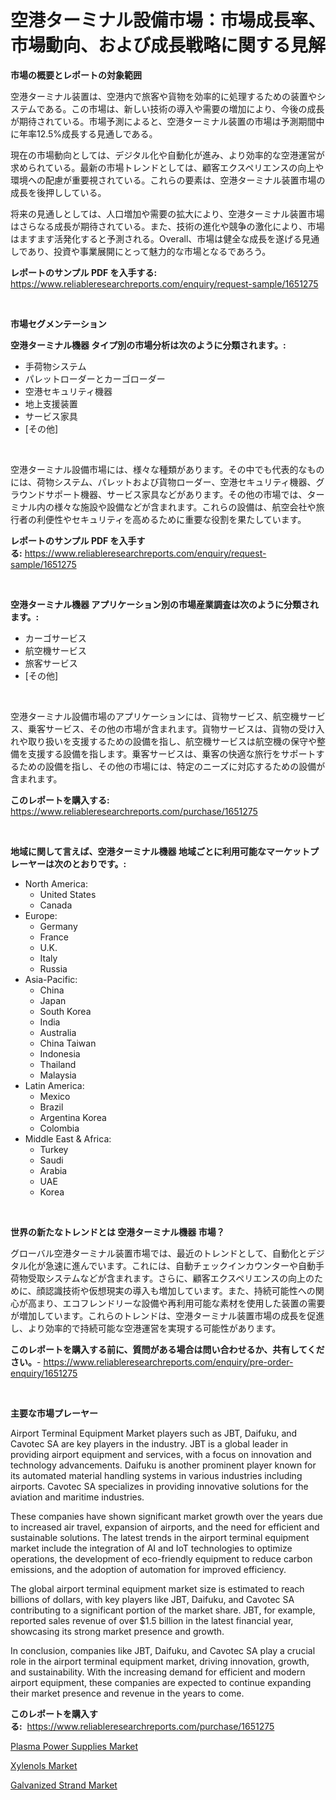 <p><h1>空港ターミナル設備市場：市場成長率、市場動向、および成長戦略に関する見解</h1></p><p><strong>市場の概要とレポートの対象範囲</strong></p>
<p><p>空港ターミナル装置は、空港内で旅客や貨物を効率的に処理するための装置やシステムである。この市場は、新しい技術の導入や需要の増加により、今後の成長が期待されている。市場予測によると、空港ターミナル装置の市場は予測期間中に年率12.5%成長する見通しである。</p><p>現在の市場動向としては、デジタル化や自動化が進み、より効率的な空港運営が求められている。最新の市場トレンドとしては、顧客エクスペリエンスの向上や環境への配慮が重要視されている。これらの要素は、空港ターミナル装置市場の成長を後押ししている。</p><p>将来の見通しとしては、人口増加や需要の拡大により、空港ターミナル装置市場はさらなる成長が期待されている。また、技術の進化や競争の激化により、市場はますます活発化すると予測される。Overall、市場は健全な成長を遂げる見通しであり、投資や事業展開にとって魅力的な市場となるであろう。</p></p>
<p><strong>レポートのサンプル PDF を入手する:</strong> <a href="https://www.reliableresearchreports.com/enquiry/request-sample/1651275">https://www.reliableresearchreports.com/enquiry/request-sample/1651275</a></p>
<p>&nbsp;</p>
<p><strong>市場セグメンテーション</strong></p>
<p><strong>空港ターミナル機器 タイプ別の市場分析は次のように分類されます。:</strong></p>
<p><ul><li>手荷物システム</li><li>パレットローダーとカーゴローダー</li><li>空港セキュリティ機器</li><li>地上支援装置</li><li>サービス家具</li><li>[その他]</li></ul></p>
<p>&nbsp;</p>
<p><p>空港ターミナル設備市場には、様々な種類があります。その中でも代表的なものには、荷物システム、パレットおよび貨物ローダー、空港セキュリティ機器、グラウンドサポート機器、サービス家具などがあります。その他の市場では、ターミナル内の様々な施設や設備などが含まれます。これらの設備は、航空会社や旅行者の利便性やセキュリティを高めるために重要な役割を果たしています。</p></p>
<p><strong>レポートのサンプル PDF を入手する:</strong>&nbsp;<a href="https://www.reliableresearchreports.com/enquiry/request-sample/1651275">https://www.reliableresearchreports.com/enquiry/request-sample/1651275</a></p>
<p>&nbsp;</p>
<p><strong> 空港ターミナル機器 アプリケーション別の市場産業調査は次のように分類されます。:</strong></p>
<p><ul><li>カーゴサービス</li><li>航空機サービス</li><li>旅客サービス</li><li>[その他]</li></ul></p>
<p>&nbsp;</p>
<p><p>空港ターミナル設備市場のアプリケーションには、貨物サービス、航空機サービス、乗客サービス、その他の市場が含まれます。貨物サービスは、貨物の受け入れや取り扱いを支援するための設備を指し、航空機サービスは航空機の保守や整備を支援する設備を指します。乗客サービスは、乗客の快適な旅行をサポートするための設備を指し、その他の市場には、特定のニーズに対応するための設備が含まれます。</p></p>
<p><strong>このレポートを購入する:</strong>&nbsp; <a href="https://www.reliableresearchreports.com/purchase/1651275">https://www.reliableresearchreports.com/purchase/1651275</a></p>
<p>&nbsp;</p>
<p><strong>地域に関して言えば、空港ターミナル機器 地域ごとに利用可能なマーケットプレーヤーは次のとおりです。:</strong></p>
<p><ul>
    <li>
        North America:
        <ul>
            <li>United States</li>
            <li>Canada</li>
        </ul>
    </li>
    <li>
        Europe:
        <ul>
            <li>Germany</li>
            <li>France</li>
            <li>U.K.</li>
            <li>Italy</li>
            <li>Russia</li>
        </ul>
    </li>
    <li>
        Asia-Pacific:
        <ul>
            <li>China</li>
            <li>Japan</li>
            <li>South Korea</li>
            <li>India</li>
            <li>Australia</li>
            <li>China Taiwan</li>
            <li>Indonesia</li>
            <li>Thailand</li>
            <li>Malaysia</li>
        </ul>
    </li>
    <li>
        Latin America:
        <ul>
            <li>Mexico</li>
            <li>Brazil</li>
            <li>Argentina Korea</li>
            <li>Colombia</li>
        </ul>
    </li>
    <li>
        Middle East & Africa:
        <ul>
            <li>Turkey</li>
            <li>Saudi</li>
            <li>Arabia</li>
            <li>UAE</li>
            <li>Korea</li>
        </ul>
    </li>
    </ul></p>
<p>&nbsp;</p>
<p><strong>世界の新たなトレンドとは 空港ターミナル機器 市場？</strong></p>
<p><p>グローバル空港ターミナル装置市場では、最近のトレンドとして、自動化とデジタル化が急速に進んでいます。これには、自動チェックインカウンターや自動手荷物受取システムなどが含まれます。さらに、顧客エクスペリエンスの向上のために、顔認識技術や仮想現実の導入も増加しています。また、持続可能性への関心が高まり、エコフレンドリーな設備や再利用可能な素材を使用した装置の需要が増加しています。これらのトレンドは、空港ターミナル装置市場の成長を促進し、より効率的で持続可能な空港運営を実現する可能性があります。</p></p>
<p><strong>このレポートを購入する前に、質問がある場合は問い合わせるか、共有してください。</strong>- <a href="https://www.reliableresearchreports.com/enquiry/pre-order-enquiry/1651275">https://www.reliableresearchreports.com/enquiry/pre-order-enquiry/1651275</a></p>
<p>&nbsp;</p>
<p><strong>主要な市場プレーヤー</strong></p>
<p><p>Airport Terminal Equipment Market players such as JBT, Daifuku, and Cavotec SA are key players in the industry. JBT is a global leader in providing airport equipment and services, with a focus on innovation and technology advancements. Daifuku is another prominent player known for its automated material handling systems in various industries including airports. Cavotec SA specializes in providing innovative solutions for the aviation and maritime industries.</p><p>These companies have shown significant market growth over the years due to increased air travel, expansion of airports, and the need for efficient and sustainable solutions. The latest trends in the airport terminal equipment market include the integration of AI and IoT technologies to optimize operations, the development of eco-friendly equipment to reduce carbon emissions, and the adoption of automation for improved efficiency.</p><p>The global airport terminal equipment market size is estimated to reach billions of dollars, with key players like JBT, Daifuku, and Cavotec SA contributing to a significant portion of the market share. JBT, for example, reported sales revenue of over $1.5 billion in the latest financial year, showcasing its strong market presence and growth.</p><p>In conclusion, companies like JBT, Daifuku, and Cavotec SA play a crucial role in the airport terminal equipment market, driving innovation, growth, and sustainability. With the increasing demand for efficient and modern airport equipment, these companies are expected to continue expanding their market presence and revenue in the years to come.</p></p>
<p><strong>このレポートを購入する:</strong>&nbsp;&nbsp;<a href="https://www.reliableresearchreports.com/purchase/1651275">https://www.reliableresearchreports.com/purchase/1651275</a></p>
<p><p><a href="https://github.com/WillieWoodard/Market-Research-Report-List-4/blob/main/plasma-power-supplies-market.md">Plasma Power Supplies Market</a></p><p><a href="https://crocus-run-b5a.notion.site/Xylenols-Market-Size-Evaluating-its-Market-Trends-Growth-and-Projections-2024-2031-e574488b53bc4988b59fb70f4f9bfd36">Xylenols Market</a></p><p><a href="https://gratis-rainforest-2ca.notion.site/Galvanized-Strand-Market-Size-Growth-Outlook-from-2024-to-2031-projecting-at-Market-s-Trends-Analy-e8b4a59a2fbe45c7b5e88fb9166a8d44">Galvanized Strand Market</a></p></p>